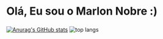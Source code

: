 # Olá, Eu sou o Marlon Nobre :) <h3>

[![Anurag's GitHub stats](https://github-readme-stats.vercel.app/api?username=MarlonNobre)](https://github.com/MarlonNobre/github-readme-stats)
<img alt="top langs" src="https://github-readme-stats.vercel.app/api/top-langs/?username=MarlonNobre&hide=javascript,html)](https://github.com/MarlonNobre/github-readme-stats)"/>
